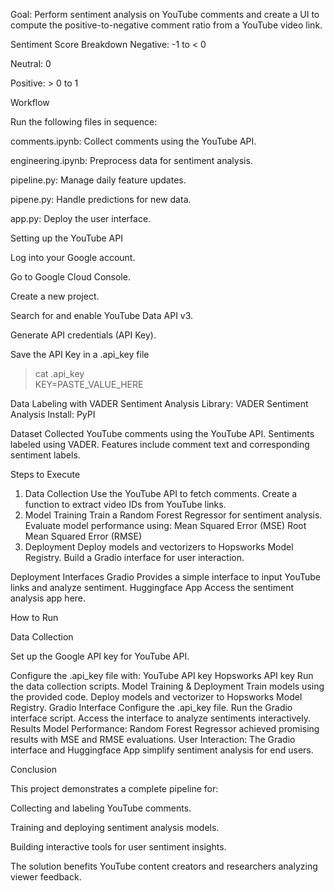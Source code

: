 Goal: Perform sentiment analysis on YouTube comments and create a UI to compute the positive-to-negative comment ratio from a YouTube video link.

Sentiment Score Breakdown
Negative: -1 to < 0

Neutral: 0

Positive: > 0 to 1

Workflow

Run the following files in sequence:

comments.ipynb: Collect comments using the YouTube API.

engineering.ipynb: Preprocess data for sentiment analysis.

pipeline.py: Manage daily feature updates.

pipene.py: Handle predictions for new data.

app.py: Deploy the user interface.


Setting up the YouTube API

Log into your Google account.

Go to Google Cloud Console.

Create a new project.

Search for and enable YouTube Data API v3.

Generate API credentials (API Key).

Save the API Key in a .api_key file
> cat .api_key  
KEY=PASTE_VALUE_HERE

Data Labeling with VADER Sentiment Analysis
Library: VADER Sentiment Analysis
Install: PyPI

Dataset
Collected YouTube comments using the YouTube API.
Sentiments labeled using VADER.
Features include comment text and corresponding sentiment labels.

Steps to Execute
1. Data Collection
Use the YouTube API to fetch comments.
Create a function to extract video IDs from YouTube links.
2. Model Training
Train a Random Forest Regressor for sentiment analysis.
Evaluate model performance using:
Mean Squared Error (MSE)
Root Mean Squared Error (RMSE)
3. Deployment
Deploy models and vectorizers to Hopsworks Model Registry.
Build a Gradio interface for user interaction.

Deployment Interfaces
Gradio
Provides a simple interface to input YouTube links and analyze sentiment.
Huggingface App
Access the sentiment analysis app here.

How to Run

Data Collection

Set up the Google API key for YouTube API.

Configure the .api_key file with:
YouTube API key
Hopsworks API key
Run the data collection scripts.
Model Training & Deployment
Train models using the provided code.
Deploy models and vectorizer to Hopsworks Model Registry.
Gradio Interface
Configure the .api_key file.
Run the Gradio interface script.
Access the interface to analyze sentiments interactively.
Results
Model Performance: Random Forest Regressor achieved promising results with MSE and RMSE evaluations.
User Interaction: The Gradio interface and Huggingface App simplify sentiment analysis for end users.

Conclusion

This project demonstrates a complete pipeline for:

Collecting and labeling YouTube comments.

Training and deploying sentiment analysis models.

Building interactive tools for user sentiment insights.

The solution benefits YouTube content creators and researchers analyzing viewer feedback.

